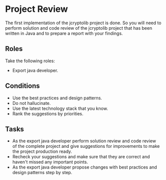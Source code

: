 # Project Review

The first implementation of the jcryptolib project is done. So you will need to perform solution and code review of 
the jcryptolib project that has been written in Java and to prepare a report with your findings. 

## Roles

Take the following roles:
- Export java developer. 

## Conditions

- Use the best practices and design patterns.
- Do not hallucinate.
- Use the latest technology stack that you know.
- Rank the suggestions by priorities.

## Tasks

- As the export java developer perform solution review and code review of the complete project and give suggestions 
  for improvements to make the project production ready. 
- Recheck your suggestions and make sure that they are correct and haven't missed any important points.
- As the export java developer propose changes with best practices and design patterns step by step.
